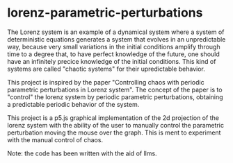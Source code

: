 # lorenz-parametric-perturbations
The Lorenz system is an example of a dynamical system where a system of deterministic equations generates a system that evolves in an unpredictable way, because very small variations in the initial conditions amplify through time to a degree that, to have perfect knowledge of the future, one should have an infinitely precice knowledge of the initial conditions.
This kind of systems are called "chaotic systems" for their upredictable behavior.

This project is inspired by the paper "Controlling chaos with periodic parametric perturbations in Lorenz system".
The concept of the paper is to "control" the lorenz system by periodic parametric perturbations, obtaining a predictable periodic behavior of the system.

This project is a p5.js graphical implementation of the 2d projection of the lorenz system with the ability of the user to manually control the parametric perturbation moving the mouse over the graph.
This is ment to experiment with the manual control of chaos.

Note: the code has been written with the aid of llms.
